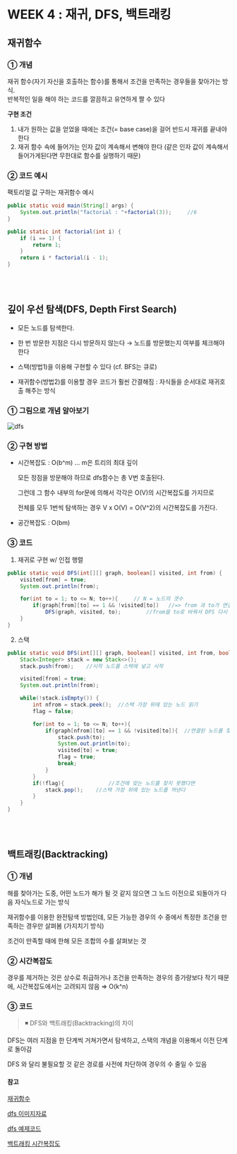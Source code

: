 # WEEK 4 : 재귀,  DFS,  백트래킹

## 재귀함수

### **① 개념**

재귀 함수(자기 자신을 호출하는 함수)를 통해서 조건을 만족하는 경우들을 찾아가는 방식. </br>
반복적인 일을 해야 하는 코드를 깔끔하고 유연하게 짤 수 있다 </p>

**구현 조건**

1. 내가 원하는 값을 얻었을 때에는 조건(= base case)을 걸어 반드시 재귀를 끝내야 한다
2. 재귀 함수 속에 들어가는 인자 값이 계속해서 변해야 한다 (같은 인자 값이 계속해서 들어가게된다면 무한대로 함수를 실행하기 때문)
<p>

### **② 코드 예시**

팩토리얼 값 구하는 재귀함수 예시

```java
public static void main(String[] args) {
    System.out.println("factorial : "+factorial(3));     //6    
}

public static int factorial(int i) {
    if (i == 1) {
        return 1;
    }
    return i * factorial(i - 1);
}
```

</br>
</br>

## **깊이 우선 탐색(DFS, Depth First Search)**

- 모든 노드를 탐색한다.

- 한 번 방문한 지점은 다시 방문하지 않는다 → 노드를 방문했는지 여부를 체크해야한다

- 스택(방법1)을 이용해 구현할 수 있다 (cf. BFS는 큐로)
- 재귀함수(방법2)를 이용할 경우 코드가 훨씬 간결해짐 : 자식들을 순서대로 재귀호출 해주는 방식
  </p>
    
### **① 그림으로 개념 알아보기**

![dfs](https://user-images.githubusercontent.com/87492707/137276340-3c5afbd2-23c6-428a-a1c3-706a97ca537c.png)


### **② 구현 방법**

- 시간복잡도 : O(b^m)   ... m은 트리의 최대 깊이

	모든 정점을 방문해야 하므로 dfs함수는 총 V번 호출된다. </br>

	그런데 그 함수 내부의 for문에 의해서 각각은 O(V)의 시간복잡도를 가지므로 </br>

	전체를 모두 1번씩 탐색하는 경우 V x O(V) = O(V^2)의 시간복잡도를 가진다. </p>

- 공간복잡도 : O(bm)

### **③ 코드**

1) 재귀로 구현  w/ 인접 행렬

```java
public static void DFS(int[][] graph, boolean[] visited, int from) {
	visited[from] = true;
	System.out.println(from);

	for(int to = 1; to <= N; to++){     // N = 노드의 갯수
		if(graph[from][to] == 1 && !visited[to])   //=> from 과 to가 연결되어 있고, 아직 방문하지 않았다면
			DFS(graph, visited, to);	    //from을 to로 바꿔서 DFS 다시 호출
	}
}
```

2) 스택

```java
public static void DFS(int[][] graph, boolean[] visited, int from, boolean flag) {
	Stack<Integer> stack = new Stack<>();
	stack.push(from);    //시작 노드를 스택에 넣고 시작

	visited[from] = true;
	System.out.println(from);

	while(!stack.isEmpty()) {
		int nfrom = stack.peek();  //스택 가장 위에 있는 노드 읽기
		flag = false;

		for(int to = 1; to <= N; to++){
			if(graph[nfrom][to] == 1 && !visited[to]){  //연결된 노드를 찾은 경우 아래 break를 통해 for문 빠져나오기
				stack.push(to);
				System.out.println(to);
				visited[to] = true;
				flag = true;
				break;
			}
		}
		if(!flag){              //조건에 맞는 노드를 찾지 못했다면
			stack.pop();    //스택 가장 위에 있는 노드를 꺼낸다
		}
	}
}
```
</br>
</br>

## **백트래킹(Backtracking)**

### **① 개념**

해를 찾아가는 도중, 어떤 노드가 해가 될 것 같지 않으면 그 노드 이전으로 되돌아가 다음 자식노드로 가는 방식

재귀함수를 이용한 완전탐색 방법인데, 모든 가능한 경우의 수 중에서 특정한 조건을 만족하는 경우만 살펴봄 (가지치기 방식)

조건이 만족할 때에 한해 모든 조합의 수를 살펴보는 것

### **② 시간복잡도**

경우를 제거하는 것은 상수로 취급하거나 조건을 만족하는 경우의 증가량보다 작기 때문에, 시간복잡도에서는 고려되지 않음 ⇒ O(k^n)

### **③ 코드**

> ◾ DFS와 백트래킹(Backtracking)의 차이

DFS는 여러 지점을 한 단계씩 거쳐가면서 탐색하고, 스택의 개념을 이용해서 이전 단계로 돌아감

DFS 와 달리 불필요할 것 같은 경로를 사전에 차단하여 경우의 수 줄일 수 있음


#### 참고

[재귀함수](https://lts0606.tistory.com/509)

[dfs 이미지자료](https://www.freelancinggig.com/blog/2019/02/06/what-is-the-difference-between-bfs-and-dfs-algorithms/)

[dfs 예제코드](https://soobarkbar.tistory.com/61)

[백트래킹 시간복잡도](https://blog.naver.com/foat3376/220455032212)
